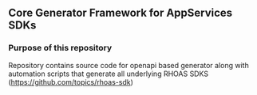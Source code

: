 ## Core Generator Framework for AppServices SDKs

### Purpose of this repository

Repository contains source code for openapi based generator along with automation scripts that generate all
underlying RHOAS SDKS (<https://github.com/topics/rhoas-sdk>)
